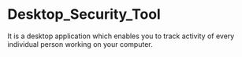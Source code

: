 # Desktop_Security_Tool
It is a desktop application which enables you to track activity of every individual person working on your computer. 
